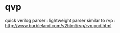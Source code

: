 # qvp
quick verilog parser : lightweight parser similar to rvp : http://www.burbleland.com/v2html/rvp/rvp.pod.html

